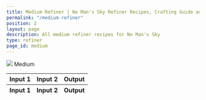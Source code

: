 ```yaml
---
title: Medium Refiner | No Man's Sky Refiner Recipes, Crafting Guide and Cooking Guide
permalink: "/medium-refiner"
position: 2
layout: page
description: All medium refiner recipes for No Man's Sky
type: refiner
page_id: medium
---
```


<div class="card mb-3" id="slotWrapper">
    <div class="card-header">
        <img src="uploads/medium.png" />
        <span>Medium</span>
    </div>
    <div class="card-body">
        <div class="table-responsive">
            <table class="table table-bordered" id="dataTable" width="100%" cellspacing="0" id="dataTable">
                <thead>
                    <tr>
                        <th><div>Input 1</div></th>
                        <th><div>Input 2</div></th>
                        <th><div>Output</div></th>
                    </tr>
                </thead>
                <tfoot>
                    <tr>
                        <th>Input 1</th>
                        <th>Input 2</th>
                        <th>Output</th>
                    </tr>
                </tfoot>
                <tbody id="twoslot"></tbody>
            </table>
        </div>
    </div>
</div>

<script type="text/javascript">
    var publicSpreadsheetUrl = "https://docs.google.com/spreadsheets/d/1rgIYbl3zCD3qGTE-5ZCCmHiol7-9QzIIujkAfmgKoSo/edit?usp=sharing";

    function init() {
        Tabletop.init({
            key: publicSpreadsheetUrl,
            callback: showInfo,
            simpleSheet: false
        });
    }

    function showInfo(data, tabletop) {
        var itemsProcessed = 0;

        data.refiner.elements.forEach(function(item, index) {
            if (isEmpty(item.ing_3) && !isEmpty(item.ing_2)) {
                $("#twoslot").append(
                    '<tr> <td bgcolor="' +
                    getColor(item.ing_1) +
                    '"><img src="uploads/' +
                    item.ing_1.replace(/ /g, "-").toLowerCase() +
                    '.png" /><span>' +
                    item.ing_1 +
                    " x" +
                    item.ing_1_num +
                    '</span></td> <td bgcolor="' +
                    getColor(item.ing_2) +
                    '"><img src="uploads/' +
                    item.ing_2.replace(/ /g, "-").toLowerCase() +
                    '.png" /><span>' +
                    item.ing_2 +
                    " x" +
                    item.ing_2_num +
                    '</span></td> <td bgcolor="' +
                    getColor(item.result) +
                    '"><img src="uploads/' +
                    item.result.replace(/ /g, "-").toLowerCase() +
                    '.png" /><span>' +
                    item.result +
                    " x" +
                    item.result_num +
                    "</span></td>"
                );
            }

            itemsProcessed++;
            if (itemsProcessed === data.refiner.elements.length) {
                callback();
            }
        });
    }

    function isEmpty(obj) {
        for (var key in obj) {
            if (obj.hasOwnProperty(key)) return false;
        }
        return true;
    }

    window.addEventListener("DOMContentLoaded", init);

    function callback() {
        $("#dataTable").DataTable({
            order: [
                [2, "asc"]
            ],
            ordering: false,
            language: {
                searchPlaceholder: "Search",
                search: ""
            }
        });
        
        $('#dataTable thead th').each( function () {
            var title = $(this).text();
            $(this).find('div').append( '<input type="text" class="form-control form-control-sm cell-search" placeholder="Search '+title+'" />' );
        } );
    
        var table = $('#dataTable').DataTable();
    
        // Apply the search
        table.columns().every( function () {
            var that = this;
    
            $( 'input', this.header() ).on( 'keyup change clear', function () {
                if ( that.search() !== this.value ) {
                    that
                        .search( this.value )
                        .draw();
                }
            } );
        } );
        
        $("#slotWrapper").fadeIn();
    }
</script>
<script src="https://cdnjs.cloudflare.com/ajax/libs/tabletop.js/1.5.1/tabletop.min.js"></script>